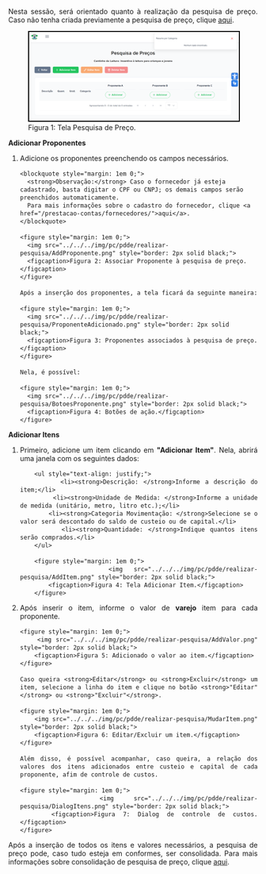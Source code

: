 <p align="justify">
Nesta sessão, será orientado quanto à realização da pesquisa de preço. Caso não tenha criada previamente a pesquisa de preço, clique <a href="../criarPesquisa/">aqui</a>.
</p>

<figure>
    <img src="../../../img/pc/pdde/realizar-pesquisa/TelaPesquisa.png" style="border: 2px solid black;">
    <figcaption>Figura 1: Tela Pesquisa de Preço.</figcaption>
</figure>

**Adicionar Proponentes**
<ol>
  <!-- 1º Passo: Selecionar Proponente -->
  <li>
    Adicione os proponentes preenchendo os campos necessários.

    <blockquote style="margin: 1em 0;">
      <strong>Observação:</strong> Caso o fornecedor já esteja cadastrado, basta digitar o CPF ou CNPJ; os demais campos serão preenchidos automaticamente. 
      Para mais informações sobre o cadastro do fornecedor, clique <a href="/prestacao-contas/fornecedores/">aqui</a>.
    </blockquote>

    <figure style="margin: 1em 0;">
      <img src="../../../img/pc/pdde/realizar-pesquisa/AddProponente.png" style="border: 2px solid black;">
      <figcaption>Figura 2: Associar Proponente à pesquisa de preço.</figcaption>
    </figure>

    Após a inserção dos proponentes, a tela ficará da seguinte maneira:

    <figure style="margin: 1em 0;">
      <img src="../../../img/pc/pdde/realizar-pesquisa/ProponenteAdicionado.png" style="border: 2px solid black;">
      <figcaption>Figura 3: Proponentes associados à pesquisa de preço.</figcaption>
    </figure>

    Nela, é possível:

    <figure style="margin: 1em 0;">
      <img src="../../../img/pc/pdde/realizar-pesquisa/BotoesProponente.png" style="border: 2px solid black;">
      <figcaption>Figura 4: Botões de ação.</figcaption>
    </figure>
  </li>
</ol>


**Adicionar Itens**
<ol style="text-align: justify;">
   <li>
        Primeiro, adicione um item clicando em <strong>"Adicionar Item"</strong>. Nela, abrirá uma janela com os seguintes dados:

        <ul style="text-align: justify;">
            <li><strong>Descrição: </strong>Informe a descrição do item;</li>
            <li><strong>Unidade de Medida: </strong>Informe a unidade de medida (unitário, metro, litro etc.);</li>
            <li><strong>Categoria Movimentação: </strong>Selecione se o valor será descontado do saldo de custeio ou de capital.</li>
            <li><strong>Quantidade: </strong>Indique quantos itens serão comprados.</li>
        </ul>

        <figure style="margin: 1em 0;">
            <img src="../../../img/pc/pdde/realizar-pesquisa/AddItem.png" style="border: 2px solid black;">
            <figcaption>Figura 4: Tela Adicionar Item.</figcaption>
        </figure>
   </li>
   <li>
    Após inserir o item, informe o valor de <strong>varejo</strong> item para cada proponente.

    <figure style="margin: 1em 0;">
        <img src="../../../img/pc/pdde/realizar-pesquisa/AddValor.png" style="border: 2px solid black;">
        <figcaption>Figura 5: Adicionado o valor ao item.</figcaption>
    </figure>

    Caso queira <strong>Editar</strong> ou <strong>Excluir</strong> um item, selecione a linha do item e clique no botão <strong>"Editar"</strong> ou <strong>"Excluir"</strong>.

    <figure style="margin: 1em 0;">
        <img src="../../../img/pc/pdde/realizar-pesquisa/MudarItem.png" style="border: 2px solid black;">
        <figcaption>Figura 6: Editar/Excluir um item.</figcaption>
    </figure>

    Além disso, é possível acompanhar, caso queira, a relação dos valores dos itens adicionados entre custeio e capital de cada proponente, afim de controle de custos.

    <figure style="margin: 1em 0;">
        <img src="../../../img/pc/pdde/realizar-pesquisa/DialogItens.png" style="border: 2px solid black;">
        <figcaption>Figura 7: Dialog de controle de custos.</figcaption>
    </figure>
   </li>
</ol>

<p align="justify">
Após a inserção de todos os itens e valores necessários, a pesquisa de preço pode, caso tudo esteja em conformes, ser consolidada. Para mais informações sobre consolidação de pesquisa de preço, clique <a href="/prestacao-contas/pdde/pesquisa-preco/consolidacaoPesquisa/">aqui</a>.

</p>
